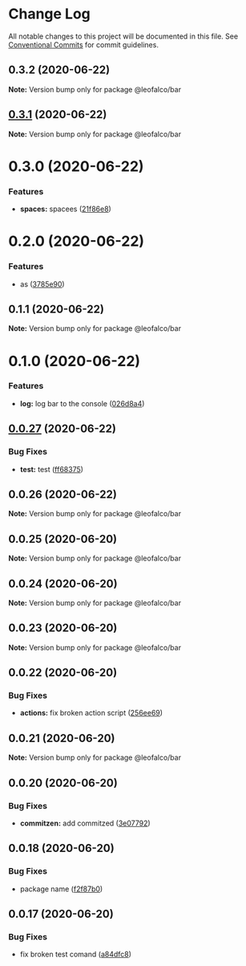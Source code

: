 # Change Log

All notable changes to this project will be documented in this file.
See [Conventional Commits](https://conventionalcommits.org) for commit guidelines.

## 0.3.2 (2020-06-22)

**Note:** Version bump only for package @leofalco/bar





## [0.3.1](https://github.com/LeoFalco/poc-gh-package-registry/compare/@leofalco/bar@0.3.0...@leofalco/bar@0.3.1) (2020-06-22)

**Note:** Version bump only for package @leofalco/bar





# 0.3.0 (2020-06-22)


### Features

* **spaces:** spacees ([21f86e8](https://github.com/LeoFalco/poc-gh-package-registry/commit/21f86e8dc0a809e45e115003943369b32cd837c1))





# 0.2.0 (2020-06-22)


### Features

* as ([3785e90](https://github.com/LeoFalco/poc-gh-package-registry/commit/3785e90d99dae08694a6f9decfa928ad25119d70))





## 0.1.1 (2020-06-22)

**Note:** Version bump only for package @leofalco/bar





# 0.1.0 (2020-06-22)


### Features

* **log:** log bar to the console ([026d8a4](https://github.com/LeoFalco/poc-gh-package-registry/commit/026d8a44ea6797f13e837d40266e4699ade002fe))





## [0.0.27](https://github.com/LeoFalco/poc-gh-package-registry/compare/v0.0.26...v0.0.27) (2020-06-22)


### Bug Fixes

* **test:** test ([ff68375](https://github.com/LeoFalco/poc-gh-package-registry/commit/ff683754a0df21075e392892fa1ecc5fa80bc83e))





## 0.0.26 (2020-06-22)

**Note:** Version bump only for package @leofalco/bar





## 0.0.25 (2020-06-20)

**Note:** Version bump only for package @leofalco/bar





## 0.0.24 (2020-06-20)

**Note:** Version bump only for package @leofalco/bar





## 0.0.23 (2020-06-20)

**Note:** Version bump only for package @leofalco/bar





## 0.0.22 (2020-06-20)


### Bug Fixes

* **actions:** fix broken action script ([256ee69](https://github.com/LeoFalco/foo/commit/256ee69eacd2570bb21844d2938e2cf122dbd211))





## 0.0.21 (2020-06-20)

**Note:** Version bump only for package @leofalco/bar





## 0.0.20 (2020-06-20)


### Bug Fixes

* **commitzen:** add commitzed ([3e07792](https://github.com/LeoFalco/foo/commit/3e07792499b993bdaa874e43738689ce8cbd9af6))





## 0.0.18 (2020-06-20)


### Bug Fixes

* package name ([f2f87b0](https://github.com/LeoFalco/foo/commit/f2f87b0a0db90df30739206087d4f61abd94651b))





## 0.0.17 (2020-06-20)


### Bug Fixes

* fix broken test comand ([a84dfc8](https://github.com/LeoFalco/foo/commit/a84dfc8aab1ee26a89274a5a76ea72096b49c72c))
